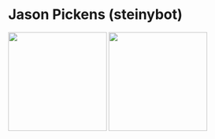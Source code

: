 # Jason Pickens (steinybot)

<a href="https://github.com/anuraghazra/github-readme-stats" style="text-decoration: none !important;">
  <img height=200 align="center" src="https://github-readme-stats-git-master-steinybots-projects.vercel.app/api?username=steinybot&theme=algolia&show_icons=true&exclude_repo=github-readme-stats" />
</a>
<a href="https://github.com/anuraghazra/convoychat" style="text-decoration: none !important;">
  <img height=200 align="center" src="https://github-readme-stats-git-master-steinybots-projects.vercel.app/api/top-langs?username=steinybot&theme=algolia&show_icons=true&layout=compact&langs_count=8&card_width=320&exclude_repo=github-readme-stats" />
</a>
